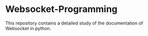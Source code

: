 # Websocket-Programming
This repository contains a detailed study of the documentation of Websocket in python.
